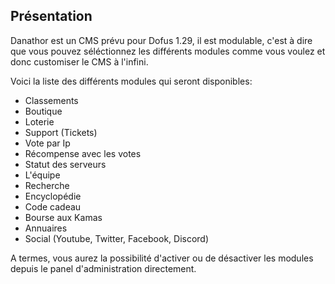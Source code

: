 ## Présentation

Danathor est un CMS prévu pour Dofus 1.29, il est modulable, c'est à dire que vous pouvez séléctionnez les différents modules comme vous voulez et donc customiser le CMS à l'infini.

Voici la liste des différents modules qui seront disponibles:
- Classements
- Boutique
- Loterie
- Support (Tickets)
- Vote par Ip
- Récompense avec les votes
- Statut des serveurs
- L'équipe
- Recherche
- Encyclopédie
- Code cadeau
- Bourse aux Kamas
- Annuaires
- Social (Youtube, Twitter, Facebook, Discord)


A termes, vous aurez la possibilité d'activer ou de désactiver les modules depuis le panel d'administration directement.